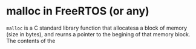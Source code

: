 # malloc in FreeRTOS (or any)

`malloc` is a C standard library function that allocatesa a block of memory (size in bytes), and reurns a pointer to the begining of that memory block. The contents of the 
